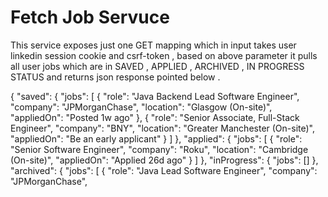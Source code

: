 # Fetch Job Servuce 
This service exposes just one GET mapping which in input takes user linkedin session cookie and csrf-token , based on above parameter it pulls all user jobs 
which are in SAVED , APPLIED , ARCHIVED , IN PROGRESS STATUS and returns json response pointed below .

{
  "saved": {
    "jobs": [
      {
        "role": "Java Backend Lead Software Engineer",
        "company": "JPMorganChase",
        "location": "Glasgow (On-site)",
        "appliedOn": "Posted 1w ago"
      },
      {
        "role": "Senior Associate, Full-Stack Engineer",
        "company": "BNY",
        "location": "Greater Manchester (On-site)",
        "appliedOn": "Be an early applicant"
      }
    ]
  },
  "applied": {
    "jobs": [
      {
        "role": "Senior Software Engineer",
        "company": "Roku",
        "location": "Cambridge (On-site)",
        "appliedOn": "Applied 26d ago"
      }
    ]
  },
  "inProgress": {
    "jobs": []
  },
  "archived": {
    "jobs": [
      {
        "role": "Java Lead Software Engineer",
        "company": "JPMorganChase",
 



